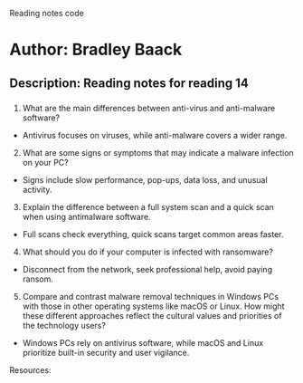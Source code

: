 Reading notes code

# Author: Bradley Baack

## Description: Reading notes for reading 14

### 


1)  What are the main differences between anti-virus and anti-malware software?
  - Antivirus focuses on viruses, while anti-malware covers a wider range.
2) What are some signs or symptoms that may indicate a malware infection on your PC?
  - Signs include slow performance, pop-ups, data loss, and unusual activity.
3)  Explain the difference between a full system scan and a quick scan when using antimalware software.
  - Full scans check everything, quick scans target common areas faster.
4) What should you do if your computer is infected with ransomware?
  - Disconnect from the network, seek professional help, avoid paying ransom.
5) Compare and contrast malware removal techniques in Windows PCs with those in other operating systems like macOS or Linux. How might these different approaches reflect the cultural values and priorities of the technology users?
  - Windows PCs rely on antivirus software, while macOS and Linux prioritize built-in security and user vigilance.

Resources: 
